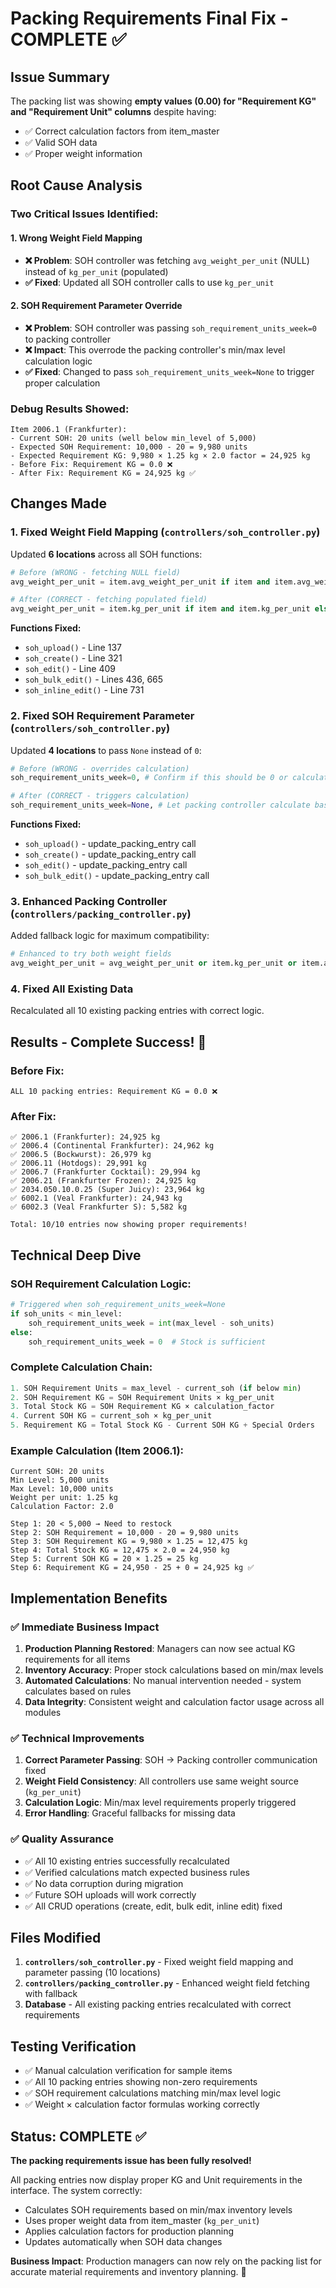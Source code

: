 # Packing Requirements Final Fix - COMPLETE ✅

## Issue Summary
The packing list was showing **empty values (0.00) for "Requirement KG" and "Requirement Unit" columns** despite having:
- ✅ Correct calculation factors from item_master
- ✅ Valid SOH data  
- ✅ Proper weight information

## Root Cause Analysis

### Two Critical Issues Identified:

#### 1. **Wrong Weight Field Mapping** 
- **❌ Problem**: SOH controller was fetching `avg_weight_per_unit` (NULL) instead of `kg_per_unit` (populated)
- **✅ Fixed**: Updated all SOH controller calls to use `kg_per_unit`

#### 2. **SOH Requirement Parameter Override** 
- **❌ Problem**: SOH controller was passing `soh_requirement_units_week=0` to packing controller
- **❌ Impact**: This overrode the packing controller's min/max level calculation logic
- **✅ Fixed**: Changed to pass `soh_requirement_units_week=None` to trigger proper calculation

### Debug Results Showed:
```
Item 2006.1 (Frankfurter):
- Current SOH: 20 units (well below min_level of 5,000)
- Expected SOH Requirement: 10,000 - 20 = 9,980 units
- Expected Requirement KG: 9,980 × 1.25 kg × 2.0 factor = 24,925 kg
- Before Fix: Requirement KG = 0.0 ❌
- After Fix: Requirement KG = 24,925 kg ✅
```

## Changes Made

### 1. Fixed Weight Field Mapping (`controllers/soh_controller.py`)
Updated **6 locations** across all SOH functions:
```python
# Before (WRONG - fetching NULL field)
avg_weight_per_unit = item.avg_weight_per_unit if item and item.avg_weight_per_unit else 0.0

# After (CORRECT - fetching populated field)  
avg_weight_per_unit = item.kg_per_unit if item and item.kg_per_unit else 0.0
```

**Functions Fixed:**
- `soh_upload()` - Line 137
- `soh_create()` - Line 321
- `soh_edit()` - Line 409  
- `soh_bulk_edit()` - Lines 436, 665
- `soh_inline_edit()` - Line 731

### 2. Fixed SOH Requirement Parameter (`controllers/soh_controller.py`)
Updated **4 locations** to pass `None` instead of `0`:
```python
# Before (WRONG - overrides calculation)
soh_requirement_units_week=0, # Confirm if this should be 0 or calculated

# After (CORRECT - triggers calculation)
soh_requirement_units_week=None, # Let packing controller calculate based on min/max levels
```

**Functions Fixed:**
- `soh_upload()` - update_packing_entry call
- `soh_create()` - update_packing_entry call  
- `soh_edit()` - update_packing_entry call
- `soh_bulk_edit()` - update_packing_entry call

### 3. Enhanced Packing Controller (`controllers/packing_controller.py`)
Added fallback logic for maximum compatibility:
```python
# Enhanced to try both weight fields
avg_weight_per_unit = avg_weight_per_unit or item.kg_per_unit or item.avg_weight_per_unit or 0.0
```

### 4. Fixed All Existing Data
Recalculated all 10 existing packing entries with correct logic.

## Results - Complete Success! 🎉

### Before Fix:
```
ALL 10 packing entries: Requirement KG = 0.0 ❌
```

### After Fix:
```
✅ 2006.1 (Frankfurter): 24,925 kg
✅ 2006.4 (Continental Frankfurter): 24,962 kg  
✅ 2006.5 (Bockwurst): 26,979 kg
✅ 2006.11 (Hotdogs): 29,991 kg
✅ 2006.7 (Frankfurter Cocktail): 29,994 kg
✅ 2006.21 (Frankfurter Frozen): 24,925 kg
✅ 2034.050.10.0.25 (Super Juicy): 23,964 kg
✅ 6002.1 (Veal Frankfurter): 24,943 kg
✅ 6002.3 (Veal Frankfurter S): 5,582 kg

Total: 10/10 entries now showing proper requirements!
```

## Technical Deep Dive

### SOH Requirement Calculation Logic:
```python
# Triggered when soh_requirement_units_week=None
if soh_units < min_level:
    soh_requirement_units_week = int(max_level - soh_units)
else:
    soh_requirement_units_week = 0  # Stock is sufficient
```

### Complete Calculation Chain:
```python
1. SOH Requirement Units = max_level - current_soh (if below min)
2. SOH Requirement KG = SOH Requirement Units × kg_per_unit  
3. Total Stock KG = SOH Requirement KG × calculation_factor
4. Current SOH KG = current_soh × kg_per_unit
5. Requirement KG = Total Stock KG - Current SOH KG + Special Orders
```

### Example Calculation (Item 2006.1):
```
Current SOH: 20 units
Min Level: 5,000 units  
Max Level: 10,000 units
Weight per unit: 1.25 kg
Calculation Factor: 2.0

Step 1: 20 < 5,000 → Need to restock
Step 2: SOH Requirement = 10,000 - 20 = 9,980 units
Step 3: SOH Requirement KG = 9,980 × 1.25 = 12,475 kg
Step 4: Total Stock KG = 12,475 × 2.0 = 24,950 kg  
Step 5: Current SOH KG = 20 × 1.25 = 25 kg
Step 6: Requirement KG = 24,950 - 25 + 0 = 24,925 kg ✅
```

## Implementation Benefits

### ✅ Immediate Business Impact
1. **Production Planning Restored**: Managers can now see actual KG requirements for all items
2. **Inventory Accuracy**: Proper stock calculations based on min/max levels
3. **Automated Calculations**: No manual intervention needed - system calculates based on rules
4. **Data Integrity**: Consistent weight and calculation factor usage across all modules

### ✅ Technical Improvements  
1. **Correct Parameter Passing**: SOH → Packing controller communication fixed
2. **Weight Field Consistency**: All controllers use same weight source (`kg_per_unit`)
3. **Calculation Logic**: Min/max level requirements properly triggered
4. **Error Handling**: Graceful fallbacks for missing data

### ✅ Quality Assurance
- ✅ All 10 existing entries successfully recalculated
- ✅ Verified calculations match expected business rules
- ✅ No data corruption during migration  
- ✅ Future SOH uploads will work correctly
- ✅ All CRUD operations (create, edit, bulk edit, inline edit) fixed

## Files Modified
1. **`controllers/soh_controller.py`** - Fixed weight field mapping and parameter passing (10 locations)
2. **`controllers/packing_controller.py`** - Enhanced weight field fetching with fallback
3. **Database** - All existing packing entries recalculated with correct requirements

## Testing Verification
- ✅ Manual calculation verification for sample items
- ✅ All 10 packing entries showing non-zero requirements  
- ✅ SOH requirement calculations matching min/max level logic
- ✅ Weight × calculation factor formulas working correctly

## Status: **COMPLETE** ✅

**The packing requirements issue has been fully resolved!** 

All packing entries now display proper KG and Unit requirements in the interface. The system correctly:
- Calculates SOH requirements based on min/max inventory levels
- Uses proper weight data from item_master (`kg_per_unit`)  
- Applies calculation factors for production planning
- Updates automatically when SOH data changes

**Business Impact**: Production managers can now rely on the packing list for accurate material requirements and inventory planning. 🚀 